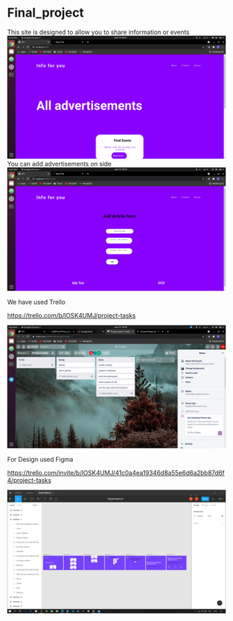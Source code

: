 # Final_project
This site is designed to allow you to share information or events
![](https://github.com/GalliFrey7/Final_project/blob/master/pictures/Screenshot%20from%202021-05-10%2008-51-24.png)
You can add advertisements on side 
![](https://github.com/GalliFrey7/Final_project/blob/master/pictures/Screenshot%20from%202021-05-10%2008-50-24.png)


We have used Trello

https://trello.com/b/lOSK4UMJ/project-tasks

![](https://github.com/GalliFrey7/Final_project/blob/master/pictures/Screenshot%20from%202021-05-10%2009-09-48.png)

For Design used Figma

https://trello.com/invite/b/lOSK4UMJ/41c0a4ea19346d8a55e6d6a2bb87d6f4/project-tasks

![](https://github.com/GalliFrey7/Final_project/blob/master/pictures/image_2021-05-10_09-10-25.png)
